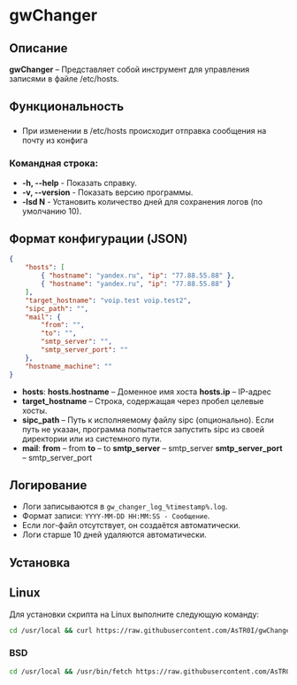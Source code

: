 # gwChanger

## Описание

**gwChanger** – Представляет собой инструмент для управления записями в файле /etc/hosts.

## Функциональность

### 
- При изменении в /etc/hosts происходит отправка сообщения на почту из конфига
### Командная строка:
-   **-h, --help** - Показать справку.
-   **-v, --version** - Показать версию программы.
-   **-lsd N** - Установить количество дней для сохранения логов (по умолчанию 10).

## Формат конфигурации (JSON)

```json
{
    "hosts": [
        { "hostname": "yandex.ru", "ip": "77.88.55.88" },
        { "hostname": "yandex.ru", "ip": "77.88.55.88" }
    ],
    "target_hostname": "voip.test voip.test2",
    "sipc_path": "",
    "mail": {
        "from": "",
        "to": "",
        "smtp_server": "",
        "smtp_server_port": ""
    },
    "hostname_machine": ""
}
```

- **hosts**:
    **hosts.hostname** – Доменное имя хоста
    **hosts.ip** – IP-адрес
- **target_hostname** – Строка, содержащая через пробел целевые хосты.
- **sipc_path** – Путь к исполняемому файлу sipc (опционально). Если путь не указан, программа попытается запустить sipc из своей директории или из системного пути.
- **mail**:
    **from** – from
    **to** – to
    **smtp_server** – smtp_server
    **smtp_server_port** – smtp_server_port

## Логирование

- Логи записываются в `gw_changer_log_%timestamp%.log`.
- Формат записи: `YYYY-MM-DD HH:MM:SS - Сообщение`.
- Если лог-файл отсутствует, он создаётся автоматически.
- Логи старше 10 дней удаляются автоматически.

## Установка

## Linux

Для установки скрипта на Linux выполните следующую команду:

```bash
cd /usr/local && curl https://raw.githubusercontent.com/AsTR0I/gwChanger/refs/heads/main/public/gw_changer_install.sh -o gw_changer_install.sh && chmod +x gw_changer_install.sh && sh gw_changer_install.sh
```
### BSD
```bash
cd /usr/local && /usr/bin/fetch https://raw.githubusercontent.com/AsTR0I/gwChanger/refs/heads/main/public/gw_changer_install.sh -o gw_changer_install.sh && chmod +x gw_changer_install.sh && sh gw_changer_install.sh
```